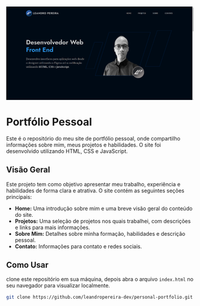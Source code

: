 ![Captura de Tela do Meu Site](img/print-site.png)
# Portfólio Pessoal
Este é o repositório do meu site de portfólio pessoal, onde compartilho informações sobre mim, meus projetos e habilidades. O site foi desenvolvido utilizando HTML, CSS e JavaScript.

## Visão Geral

Este projeto tem como objetivo apresentar meu trabalho, experiência e habilidades de forma clara e atrativa. O site contém as seguintes seções principais:

- **Home:** Uma introdução sobre mim e uma breve visão geral do conteúdo do site.
- **Projetos:** Uma seleção de projetos nos quais trabalhei, com descrições e links para mais informações.
- **Sobre Mim:** Detalhes sobre minha formação, habilidades e descrição pessoal.
- **Contato:** Informações para contato e redes sociais.

## Como Usar

clone este repositório em sua máquina, depois abra o arquivo `index.html` no seu navegador para visualizar localmente.

```bash
git clone https://github.com/leandropereira-dev/personal-portfolio.git
